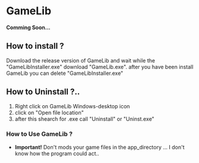 # GameLib
**Comming Soon...**

## How to install ?

Download the release version of GameLib and wait while the "GameLibInstaller.exe" download "GameLib.exe".
after you have been install GameLib you can delete "GameLibInstaller.exe"

## How to Uninstall ?..

1. Right click on GameLib Windows-desktop icon 
1. click on "Open file location" 
1. after this shearch for .exe call "Uninstall" or "Uninst.exe"

### How to Use GameLib ?
* **Important!** Don't mods your game files in the app_directory ... I don't know how the program could act..
